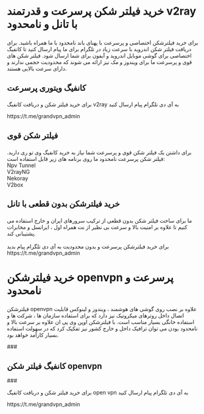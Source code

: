 <h1 >خرید فیلتر شکن پرسرعت و قدرتمند v2ray با تانل و نامحدود</h1>

###

<p >برای خرید فیلترشکن اختصاصی و پرسرعت با پهنای باند نامحدود با ما همراه باشید. برای دریافت فیلتر شکن اندروید با سرعت زیاد در تلگرام برای ما پیام ارسال کنید تا کانفیگ اختصاصی برای گوشی موبایل اندروید و آیفون برای شما ارسال شود. فیلتر شکن های قوی و پرسرعت ما برای ویندوز و مک نیز ارائه می شوند که محدودیت حجمی ندارند و دارای سرعت بالایی هستند.</p>

###

<h2 >کانفیگ ویتوری پرسرعت</h2>

###
<p>برای خرید فیلتر شکن و دریافت کانفیگ  v2ray به آی دی تلگرام پیام ارسال کنید</p>
<p >https://t.me/grandvpn_admin</p>

###

<h2 >فیلتر شکن قوی</h2>

###

<p >برای داشتن یک فیلتر شکن قوی و پرسرعت شما نیاز به خرید کانفیگ وی تو ری دارید. فیلتر شکن پرسرعت نامحدود ما روی برنامه های زیر قابل استفاده است:<br>Npv Tunnel<br>V2rayNG<br>Nekoray<br>V2box</p>

###

<h2 >خرید فیلترشکن بدون قطعی با تانل</h2>

###

<p align="left">ما برای ساخت فیلتر شکن بدون قطعی از ترکیب سرورهای ایران و خارج استفاده می کنیم تا علاوه بر امنیت بالا و سرعت بی نظیر از نت همراه اول ، ایرانسل و مخابرات پشتیبانی کند.<br><br>برای خرید فیلترشکن پرسرعت و بدون محدودیت به آی دی تلگرام پیام بدید<br>https://t.me/grandvpn_admin</p>

###
<h1 >خرید فیلترشکن openvpn پرسرعت و نامحدود</h1>

###

<p >فیلترشکن openvpn علاوه بر نصب روی گوشی های هوشمند ، ویندوز و لینوکس قابلیت اتصال داخل روترهای میکروتیک نیز دارد که برای استفاده سازمان ها ، شرکت ها و استفاده خانگی بسیار مناسب است.
با فیلترشکن اوپن وی پی ان علاوه بر سرعت بالا و نامحدود بودن می توان ترافیک داخل و خارج کشور نیز تفکیک کرد که در سهولت استفاده بسیار کارآمد خواهد بود.</p>
###
<h2 >کانفیگ فیلتر شکن openvpn</h2>
###
<p>برای خرید فیلتر شکن و دریافت کانفیگ  open vpn به آی دی تلگرام پیام ارسال کنید</p>
<p >https://t.me/grandvpn_admin</p>

###
